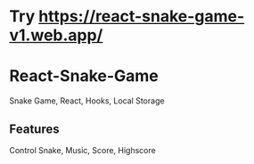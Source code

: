 # Try https://react-snake-game-v1.web.app/

# React-Snake-Game

Snake Game, React, Hooks, Local Storage

## Features

Control Snake, Music, Score, Highscore
